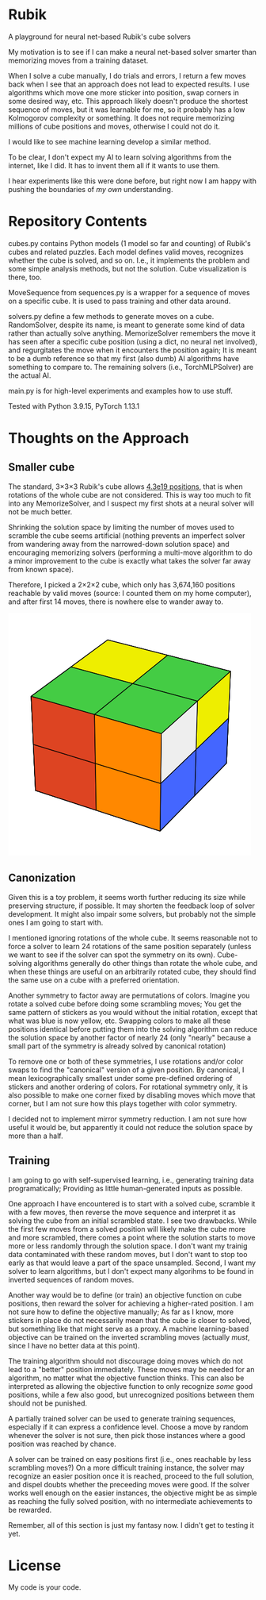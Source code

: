 # Rubik

A playground for neural net-based Rubik's cube solvers

My motivation is to see if I can make a neural net-based solver smarter than memorizing
moves from a training dataset.

When I solve a cube manually, I do trials and errors, I return a few moves back when I see that
an approach does not lead to expected results. I use algorithms which move one more sticker into
position, swap corners in some desired way, etc. This approach likely doesn't produce the shortest
sequence of moves, but it was learnable for me, so it probably has a low Kolmogorov complexity
or something. It does not require memorizing millions of cube positions and moves, otherwise
I could not do it.

I would like to see machine learning develop a similar method.

To be clear, I don't expect my AI to learn solving algorithms from the internet, like I did.
It has to invent them all if it wants to use them.

I hear experiments like this were done before, but right now I am happy with pushing the boundaries
of *my own* understanding.



# Repository Contents

cubes.py contains Python models (1 model so far and counting) of Rubik's cubes and related puzzles.
Each model defines valid moves, recognizes whether the cube is solved, and so on. I.e., it
implements the problem and some simple analysis methods, but not the solution. Cube visualization
is there, too.

MoveSequence from sequences.py is a wrapper for a sequence of moves on a specific cube. It is used
to pass training and other data around.

solvers.py define a few methods to generate moves on a cube. RandomSolver, despite its name, is
meant to generate some kind of data rather than actually solve anything. MemorizeSolver remembers
the move it has seen after a specific cube position (using a dict, no neural net involved), and
regurgitates the move when it encounters the position again; It is meant to be a dumb reference
so that my first (also dumb) AI algorithms have something to compare to. The remaining solvers
(i.e., TorchMLPSolver) are the actual AI.

main.py is for high-level experiments and examples how to use stuff.

Tested with Python 3.9.15, PyTorch 1.13.1



# Thoughts on the Approach


## Smaller cube

The standard, 3×3×3 Rubik's cube allows
[4.3e19 positions](https://en.wikipedia.org/wiki/Rubik%27s_Cube#Permutations),
that is when rotations of the whole cube are not considered. This is way too much to fit into any
MemorizeSolver, and I suspect my first shots at a neural solver will not be much better.

Shrinking the solution space by limiting the number of moves used to scramble the cube seems
artificial (nothing prevents an imperfect solver from wandering away from the narrowed-down
solution space) and encouraging memorizing solvers (performing a multi-move algorithm
to do a minor improvement to the cube is exactly what takes the solver far away from known space).

Therefore, I picked a 2×2×2 cube, which only has 3,674,160 positions reachable by valid moves
(source: I counted them on my home computer), and after first 14 moves, there is nowhere else
to wander away to.

![2x2x2 Rubik's cube, scrambled](misc/cube.png)


## Canonization

Given this is a toy problem, it seems worth further reducing its size while preserving structure,
if possible. It may shorten the feedback loop of solver development. It might also impair some
solvers, but probably not the simple ones I am going to start with.

I mentioned ignoring rotations of the whole cube. It seems reasonable not to force a solver to
learn 24 rotations of the same position separately (unless we want to see if the solver can spot
the symmetry on its own). Cube-solving algorithms generally do other things than rotate the whole
cube, and when these things are useful on an arbitrarily rotated cube, they should find the same
use on a cube with a preferred orientation.

Another symmetry to factor away are permutations of colors. Imagine you rotate a solved cube
before doing some scrambling moves; You get the same pattern of stickers as you would without the
initial rotation, except that what was blue is now yellow, etc. Swapping colors to make all these
positions identical before putting them into the solving algorithm can reduce the solution space
by another factor of nearly 24 (only "nearly" because a small part of the symmetry is already
solved by canonical rotation)

To remove one or both of these symmetries, I use rotations and/or color swaps to find the
"canonical" version of a given position. By canonical, I mean lexicographically smallest under
some pre-defined ordering of stickers and another ordering of colors. For rotational symmetry
only, it is also possible to make one corner fixed by disabling moves which move that corner,
but I am not sure how this plays together with color symmetry.

I decided not to implement mirror symmetry reduction. I am not sure how useful it would be, but
apparently it could not reduce the solution space by more than a half.


## Training

I am going to go with self-supervised learning, i.e., generating training data programatically;
Providing as little human-generated inputs as possible.

One approach I have encountered is to start with a solved cube, scramble it with a few moves,
then reverse the move sequence and interpret it as solving the cube from an initial scrambled
state. I see two drawbacks. While the first few moves from a solved position will likely make the
cube more and more scrambled, there comes a point where the solution starts to move more or
less randomly through the solution space. I don't want my trainig data contaminated with these
random moves, but I don't want to stop too early as that would leave a part of the space
unsampled. Second, I want my solver to learn algorithms, but I don't expect many algorihms
to be found in inverted sequences of random moves.

Another way would be to define (or train) an objective function on cube positions, then reward the
solver for achieving a higher-rated position. I am not sure how to define the objective manually;
As far as I know, more stickers in place do not necessarily mean that the cube is closer to solved,
but something like that might serve as a proxy. A machine learning-based objective can be trained
on the inverted scrambling moves (actually *must*, since I have no better data at this point).

The training algorithm should not discourage doing moves which do not lead to a "better" position
immediately. These moves may be needed for an algorithm, no matter what the objective function
thinks. This can also be interpreted as allowing the objective function to only recognize *some*
good positions, while a few also good, but unrecognized positions between them should not be
punished.

A partially trained solver can be used to generate training sequences, especially if it can
express a confidence level. Choose a move by random whenever the solver is not sure, then pick
those instances where a good position was reached by chance.

A solver can be trained on easy positions first (i.e., ones reachable by less scrambling moves?)
On a more difficult training instance, the solver may recognize an easier position once it is
reached, proceed to the full solution, and dispel doubts whether the preceeding moves were good.
If the solver works well enough on the easier instances, the objective might be as simple as
reaching the fully solved position, with no intermediate achievements to be rewarded.

Remember, all of this section is just my fantasy now. I didn't get to testing it yet.



# License

My code is your code.

